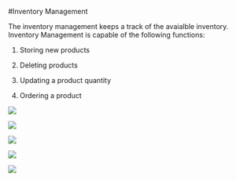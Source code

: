 #Inventory Management

The inventory management keeps a track of the avaialble inventory. Inventory Management is capable of the following functions:

1) Storing new products

2) Deleting products

3) Updating a product quantity

4) Ordering a product

![](https://github.com/puneetchugh/BasicAndroidNanodegree/blob/master/images/inventory_management.jpg)

![](https://github.com/puneetchugh/BasicAndroidNanodegree/blob/master/images/inventory_management_2.jpg)

![](https://github.com/puneetchugh/BasicAndroidNanodegree/blob/master/images/inventory_management_3.jpg)

![](https://github.com/puneetchugh/BasicAndroidNanodegree/blob/master/images/inventory_management_4.jpg)

![](https://github.com/puneetchugh/BasicAndroidNanodegree/blob/master/images/inventory_management_5.jpg)





